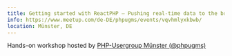 ```yaml
---
title: Getting started with ReactPHP – Pushing real-time data to the browser
info: https://www.meetup.com/de-DE/phpugms/events/vqvhmlyxkbwb/
location: Münster, DE
---
```

Hands-on workshop hosted by <a href="https://www.meetup.com/de-DE/phpugms/">PHP-Usergroup Münster (@phpugms)</a>
